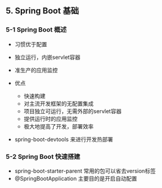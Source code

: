 ## 5. Spring Boot 基础

 ### 5-1 Spring Boot 概述

- 习惯优于配置

- 独立运行，内嵌servlet容器
- 准生产的应用监控
- 优点
  - 快速构建
  - 对主流开发框架的无配置集成
  - 项目独立可运行，无需外部的servlet容器
  - 提供运行时的应用监控
  - 极大地提高了开发，部署效率
- spring-boot-devtools 来进行开发热部署

### 5-2 Spring Boot 快速搭建

- spring-boot-starter-parent 常用的包可以省去version标签
- @SpringBootApplication 主要目的是开启自动配置